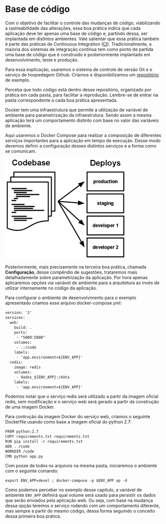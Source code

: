 #  Base de código

Com o objetivo de facilitar o controle das mudanças de código, viabilizando a rastreabilidade das alterações, essa boa prática indica que cada aplicação deve ter apenas uma base de código e, partindo dessa, ser implantada em distintos ambientes. Vale salientar que essa prática também é parte das práticas de Continuous Integration ([CI](https://www.thoughtworks.com/continuous-integration)). Tradicionalmente, a maioria dos sistemas de integração contínua tem como ponto de partida uma base de código que é construído e posteriormente implantado em desenvolvimento, teste e produção.

Para essa explicação, usaremos o sistema de controle de versão Git e o serviço de hospedagem Github. Criamos e disponibilizamos um [repositório](https://github.com/gomex/exemplo-12factor-docker.git) de exemplo.

Perceba que todo código está dentro desse repositório, organizado por prática em cada pasta, para facilitar a reprodução. Lembre-se de entrar na pasta correspondente a cada boa prática apresentada.

Docker tem uma infraestrutura que permite a utilização de variável de ambiente para parametrização da infraestrutura. Sendo assim a mesma aplicação terá um comportamento distinto com base no valor das variáveis de ambiente.

Aqui usaremos o Docker Compose para realizar a composição de diferentes serviços importantes para a aplicação em tempo de execução. Desse modo devemos definir a configuração desses distintos serviços e a forma como se comunicam.

![](images/basecode.png)

Posteriormente, mais precisamente na terceira boa prática, chamada **Configuração**, desse compêndio de sugestões, trataremos mais detalhadamente sobre parametrização da aplicação. Por hora apenas aplicaremos opções via variável de ambiente para a arquitetura ao invés de utilizar internamente no código da aplicação.

Para configurar o ambiente de desenvolvimento para o exemplo apresentado criamos esse arquivo docker-compose.yml:

```
version: '2'
services:
  web:
    build: .
    ports:
     - "5000:5000"
    volumes:
     - .:/code
    labels:
     - 'app.environment=${ENV_APP}'
  redis:
    image: redis
    volumes:
     - dados_${ENV_APP}:/data
    labels:
     - 'app.environment=${ENV_APP}'
```

Podemos notar que o serviço redis será utilizado a partir da imagem oficial
redis, sem modificação e o serviço web será gerado a partir da construção de
uma imagem Docker.

Para contrução da imagem Docker do serviço web, criamos o seguinte Dockerfile
usando como base a imagem oficial do python 2.7:

```
FROM python:2.7
COPY requirements.txt requirements.txt
RUN pip install -r requirements.txt
ADD . /code
WORKDIR /code
CMD python app.py
```

Com posse de todos os arquivos na mesma pasta, iniciaremos o ambiente com o seguinte comando:

```
export ENV_APP=devel ; docker-compose -p $ENV_APP up -d
```

Como podemos perceber no exemplo desse capítulo, a variável de ambiente `ENV_APP` definirá qual volume será usado para persistir os dados que serão enviados pela aplicação web. Ou seja, com base na mudança dessa opção teremos o serviço rodando com um comportamento diferente, mas sempre a partir do mesmo código, dessa forma seguindo o conceito dessa primeira boa prática.
